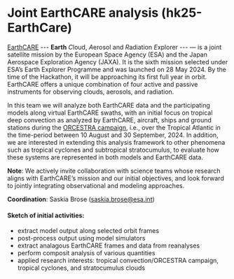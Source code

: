 # Joint EarthCARE analysis (hk25-EarthCare)

[EarthCARE](https://earth.esa.int/eogateway/missions/earthcare) --- **Earth** *C*loud, *A*erosol and *R*adiation *E*xplorer --- — is a joint satellite mission by the European Space Agency (ESA) and the Japan Aerospace Exploration Agency (JAXA). It is the sixth mission selected under ESA’s Earth Explorer Programme and was launched on 28 May 2024. By the time of the Hackathon, it will be approaching its first full year in orbit. EarthCARE offers a unique combination of four active and passive instruments for observing clouds, aerosols, and radiation.

In this team we will analyze both EarthCARE data and the participating models along virtual EarthCARE swaths, with an initial focus on tropical deep convection as analyzed by EarthCARE, aircraft, ships and ground stations during the [ORCESTRA campaign](http://orcestra-campaign.org/), i.e., over the Tropical Atlantic in the time-period between 10 August and 30 September, 2024. In addition, we are interested in extending this analysis framework to other phenomena such as tropical cyclones and subtropical stratocumulus, to evaluate how these systems are represented in both models and EarthCARE data. 

**Note**:   We actively invite collaboration with science teams whose research aligns with EarthCARE’s mission and our initial objectives, and look forward to jointly integrating observational and modeling approaches.

**Coordination**: Saskia Brose (saskia.brose@esa.int)

#### Sketch of initial activities:
* extract model output along selected orbit frames
* post-process output using model simulators
* extract analagous EarthCARE frames and data from reanalyses
* perform composit analysis of various quantities
* applied research interests: tropical convection/ORCESTRA campaign, tropical cyclones, and stratocumulus clouds  

